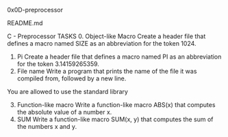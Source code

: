 0x0D-preprocessor

README.md

C - Preprocessor
TASKS
0. Object-like Macro
Create a header file that defines a macro named SIZE as an abbreviation for the token 1024.
1. Pi
Create a header file that defines a macro named PI as an abbreviation for the token 3.14159265359.
2. File name
Write a program that prints the name of the file it was compiled from, followed by a new line.

You are allowed to use the standard library

3. Function-like macro
Write a function-like macro ABS(x) that computes the absolute value of a number x.
4. SUM
Write a function-like macro SUM(x, y) that computes the sum of the numbers x and y.
